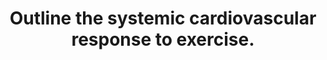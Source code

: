 ---
title: "Outline the systemic cardiovascular response to exercise."
entityType: SAQ
exam: PEX
college: ANZCA
year: 2006
sitting: A
question: 09
passRate: 71
EC_expectedDomains:
- "An overall understanding of the systemic CVS response to exercise was looked for."
- "Candidates who scored well demonstrated an overall understanding that exercising muscle needs an increased blood/oxygen/nutrient flow and directed their answers to include all the systems that combine to do so."
EC_extraCredit:
- "They included redirection of blood from splanchnic circulation, a right shift in the Oxy haemoglobin curve, 2, 3 DPG, sympathetic and parasympathetic nervous systems, and muscle and thoracic pumps for example."
EC_errorsCommon:
- "Very few candidates noted the important difference between isotonic and isometric exercise, with corresponding differences in total peripheral resistance."
- "Some candidates didn’t realise that heart rate increases in exercise."
---